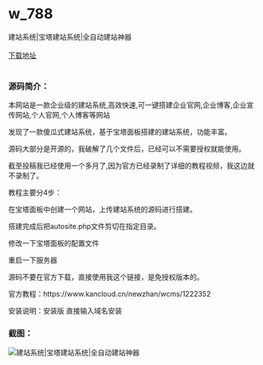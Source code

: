 # w_788
建站系统|宝塔建站系统|全自动建站神器
<br/></br>
[下载地址](https://www.uuid2.com/788.html "下载地址")
<br/></br>
<h3>源码简介：</h3>
<p>本网站是一款企业级的建站系统,高效快速,可一键搭建企业官网,企业博客,企业宣传网站,个人官网,个人博客等网站<p>
<p>发现了一款傻瓜式建站系统，基于宝塔面板搭建的建站系统，功能丰富。<p>
<p>源码大部分是开源的，我破解了几个文件后，已经可以不需要授权就能使用。<p>
<p>截至投稿我已经使用一个多月了,因为官方已经录制了详细的教程视频，我这边就不录制了。<p>
<p>教程主要分4步：<p>
<p>在宝塔面板中创建一个网站，上传建站系统的源码进行搭建。<p>
<p>搭建完成后把autosite.php文件剪切在指定目录。<p>
<p>修改一下宝塔面板的配置文件<p>
<p>重启一下服务器<p>
<p>源码不要在官方下载，直接使用我这个链接，是免授权版本的。<p>
<p>官方教程：https://www.kancloud.cn/newzhan/wcms/1222352<p>
<p>安装说明：安装版 直接输入域名安装<p>
<h3>截图：</h3>
<img src="https://www.uuid2.com/wp-content/uploads/img/202105/ee51a1a962.png" alt="建站系统|宝塔建站系统|全自动建站神器">
